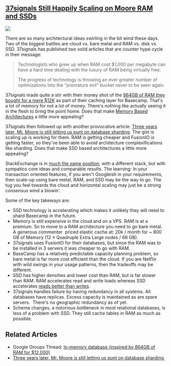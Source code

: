 ## [37signals Still Happily Scaling on Moore RAM and SSDs](/blog/2012/1/30/37signals-still-happily-scaling-on-moore-ram-and-ssds.html)

    

    

![](http://s3.amazonaws.com/37assets/svn/755-840gb-of-ram-1.png)

There are so many architectural ideas swirling in the bit wind these days. Two of the biggest battles are cloud vs. bare metal and RAM vs. disk vs. SSD. 37signals has published two solid articles that are counter hype cycle in their message:

> Technologists who grew up when RAM cost $1,000 per megabyte can have a hard time dealing with the luxury of RAM being virtually free.
> 
> The progress of technology is throwing an ever greater number of optimizations into the “premature evil” bucket never to be seen again.

37signals made quite a stir with their money shot of the [864GB of RAM they bought for a mere $12K](http://37signals.com/svn/posts/3090-basecamp-nexts-caching-hardware) as part of their caching layer for Basecamp. That's a lot of memory for not a lot of money. There's nothing like actually seeing it in the flesh to bring the point home. Does that make [Memory Based Architectures](http://highscalability.com/are-cloud-based-memory-architectures-next-big-thing) a little more appealing?

37signals then followed up with another provocative article: [Three years later, Mr. Moore is still letting us punt on database sharding](http://37signals.com/svn/posts/3089-three-years-later-mr-moore-is-still-letting-us-punt-on-database-sharding). The gist is scaling up is working for them. RAM is getting cheaper and FusionIO is getting faster, so they've been able to avoid architecture complexifications like sharding. Does that make SSD based architectures a little more appealing?

StackExchange is in [much the same position](http://highscalability.com/blog/2011/10/24/stackexchange-architecture-updates-running-smoothly-amazon-4.html), with a different stack, but with sympatico core ideas and comparable results. The learning: In your transaction oriented features, if you aren't Googleish in your requirements, then scale-up using bare metal, RAM, and SSD may be the way to go. The tug you feel towards the cloud and horizontal scaling may just be a strong consensus wind a blowin'.

Some of the key takeways are: 

*   SSD technology is accelerating which makes it unlikely they will need to shard Basecamp in the future.
*   Memory is still expensive in the cloud and on a VPS. RAM is at a premium. So to move to a RAM architecture you need to go bare metal. A generous commenter  priced elastic cache at: 20k / month for ~ 800 GB of Memory (12 * Quadruple Extra Large nodes / 68 GB).
*   37signals uses FusionIO for their databases, but since the RAM was to be installed in 3 servers it was cheaper to go with RAM.
*   BaseCamp has a relatively predictable capacity planning problem, so bare metal is far more cost efficient than the cloud. If you are Netflix with wild swings in your usage patterns, then the tradeoffs may be different.
*   SSD has higher densities and lower cost than RAM, but is far slower than RAM. RAM accelerates read and write loads whereas SSD accelerates [reads better than writes](http://guyharrison.squarespace.com/blog/2010/10/21/accelerating-oracle-database-performance-with-ssd.html).
*   37signals handles failure by having redundancy in all systems. All databases have replicas. Excess capacity is maintained as are spare servers.  There's no geographic redundancy as of yet.
*   Schema changes, a notorious bottleneck in most relational databases, is less of a problem with SSD. They still cache tables in RAM as much as possible.

## Related Articles

*   Google Groups Thread: [In-memory database (inspired by 864GB of RAM for $12,000)](https://groups.google.com/forum/#!topic/nodejs/aqVYp5ABX_4)
*   [Three years later, Mr. Moore is still letting us punt on database sharding ](http://37signals.com/svn/posts/3089-three-years-later-mr-moore-is-still-letting-us-punt-on-database-sharding)

    